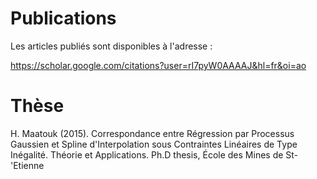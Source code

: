 # Publications

Les articles publiés sont disponibles à l'adresse :

https://scholar.google.com/citations?user=rI7pyW0AAAAJ&hl=fr&oi=ao



# Thèse
H. Maatouk (2015). Correspondance entre Régression par Processus Gaussien et Spline d'Interpolation sous Contraintes Linéaires de Type Inégalité. Théorie et Applications. Ph.D thesis, École des Mines de St-\'Etienne
